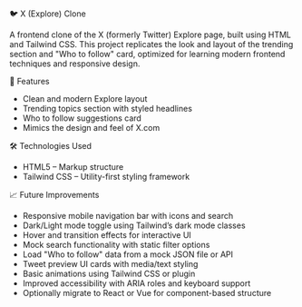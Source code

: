 🐦 X (Explore) Clone

A frontend clone of the X (formerly Twitter) Explore page, built using HTML and Tailwind CSS. This project replicates the look and layout of the trending section and "Who to follow" card, optimized for learning modern frontend techniques and responsive design.

🚀 Features

- Clean and modern Explore layout  
- Trending topics section with styled headlines  
- Who to follow suggestions card  
- Mimics the design and feel of X.com  

🛠️ Technologies Used

- HTML5 – Markup structure  
- Tailwind CSS – Utility-first styling framework  

📈 Future Improvements

- Responsive mobile navigation bar with icons and search  
- Dark/Light mode toggle using Tailwind’s dark mode classes  
- Hover and transition effects for interactive UI  
- Mock search functionality with static filter options  
- Load "Who to follow" data from a mock JSON file or API  
- Tweet preview UI cards with media/text styling  
- Basic animations using Tailwind CSS or plugin  
- Improved accessibility with ARIA roles and keyboard support  
- Optionally migrate to React or Vue for component-based structure  
